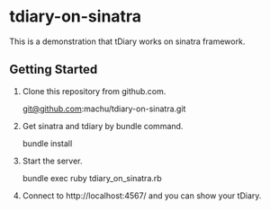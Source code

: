 tdiary-on-sinatra
=================

This is a demonstration that tDiary works on sinatra framework.

## Getting Started

1. Clone this repository from github.com.

     git@github.com:machu/tdiary-on-sinatra.git

2. Get sinatra and tdiary by bundle command.

     bundle install

3. Start the server.

     bundle exec ruby tdiary_on_sinatra.rb

4. Connect to http://localhost:4567/ and you can show your tDiary.

